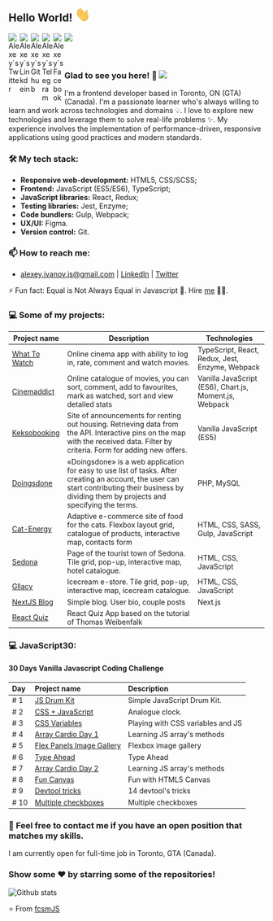 ## Hello World! <img src="https://raw.githubusercontent.com/fcsmJS/fcsmJS/master/gifs/Hi.gif" width="30px"></h2>

<a href="https://twitter.com/alessio_gio">
  <img align="left" alt="Alexey`s Twitter" width="22px" src="https://cdn.jsdelivr.net/npm/simple-icons@v3/icons/twitter.svg" />
</a>
<a href="https://www.linkedin.com/in/alexey-ivanov-fcsmJS/">
  <img align="left" alt="Alexey`s Linkdein" width="22px" src="https://cdn.jsdelivr.net/npm/simple-icons@v3/icons/linkedin.svg" />
</a>
<a href="https://github.com/fcsmJS">
  <img align="left" alt="Alexey`s Github" width="22px" src="https://cdn.jsdelivr.net/npm/simple-icons@v3/icons/github.svg" />
</a>
<a href="https://t.me/fcsm_js_">
  <img align="left" alt="Alexey`s Telegram" width="22px" src="https://cdn.jsdelivr.net/npm/simple-icons@v3/icons/telegram.svg" />
</a>
<a href="https://www.facebook.com/alexey.ivanov.private/">
  <img align="left" alt="Alexey`s Facebook" width="22px" src="https://cdn.jsdelivr.net/npm/simple-icons@v3/icons/facebook.svg" />
</a>

![](https://www.codewars.com/users/fcsmJS/badges/micro)

<br />

### Glad to see you here! 🤩 ![](https://visitor-badge.glitch.me/badge?page_id=fcsmJS.fcsmJS)

I'm a frontend developer based in Toronto, ON (GTA) (Canada). I'm a passionate learner who's always willing to learn and work across technologies and domains 💡. I love to explore new technologies and leverage them to solve real-life problems ✨. My experience involves the implementation of performance-driven, responsive applications using good practices and modern standards.

### 🛠 My tech stack:

- **Responsive web-development:** HTML5, CSS/SCSS;
- **Frontend:** JavaScript (ES5/ES6), TypeScript;
- **JavaScript libraries:** React, Redux;
- **Testing libraries:** Jest, Enzyme;
- **Code bundlers:** Gulp, Webpack;
- **UX/UI:** Figma.
- **Version control:** Git.

### 📫 How to reach me:
- alexey.ivanov.js@gmail.com | [LinkedIn](https://www.linkedin.com/in/alexey-ivanov-fcsmJS) | [Twitter](https://twitter.com/alessio_gio)

⚡ Fun fact: Equal is Not Always Equal in Javascript 🤣. Hire [me](mailto:alexey.ivanov.js@gmail.com?Subject=Hello%20Alexey) 👨‍💻.

### 💻 Some of my projects:

| Project name        | Description          | Technologies  |
| ------------- | ------------- | ----- |
| [What To Watch](https://github.com/fcsmJS/what-to-watch) | Online cinema app with ability to log in, rate, comment and watch movies. | TypeScript, React, Redux, Jest, Enzyme, Webpack |
| [Cinemaddict](https://github.com/fcsmJS/cinemaddict) | Online catalogue of movies, you can sort, comment, add to favourites, mark as watched, sort and view detailed stats  | Vanilla JavaScript (ES6), Chart.js, Moment.js, Webpack |
| [Keksobooking](https://github.com/fcsmJS/keksobooking) | Site of announcements for renting out housing. Retrieving data from the API. Interactive pins on the map with the received data. Filter by criteria. Form for adding new offers.  | Vanilla JavaScript (ES5) |
| [Doingsdone](https://github.com/fcsmJS/doingsdone) | «Doingsdone» is a web application for easy to use list of tasks. After creating an account, the user can start contributing their business by dividing them by projects and specifying the terms. | PHP, MySQL |
| [Cat-Energy](https://github.com/fcsmJS/cat-energy-18) | Adaptive e-commerce site of food for the cats. Flexbox layout grid, catalogue of products, interactive map, contacts form | HTML, CSS, SASS, Gulp, JavaScript |
| [Sedona](https://github.com/fcsmJS/sedona) | Page of the tourist town of Sedona. Tile grid, pop-up, interactive map, hotel catalogue. | HTML, CSS, JavaScript |
| [Gllacy](https://github.com/fcsmJS/gllacy) | Icecream e-store. Tile grid, pop-up, interactive map, icecream catalogue. | HTML, CSS, JavaScript |
| [NextJS Blog](https://github.com/fcsmJS/nextjs-blog) | Simple blog. User bio, couple posts | Next.js |
| [React Quiz](https://github.com/fcsmJS/react-quiz) | React Quiz App based on the tutorial of Thomas Weibenfalk |

### 💻 JavaScript30:
#### 30 Days Vanilla Javascript Coding Challenge

|  Day | Project name                                              | Description                    |
|:------|:---------------------------------------------------------|:--------------------------------|
| # 1 |   [JS Drum Kit](https://github.com/fcsmJS/js-drum-kit)   | Simple JavaScript Drum Kit.    |
| # 2 |   [CSS + JavaScript](https://github.com/fcsmJS/css-js-clock)   | Analogue clock.    |
| # 3 |   [CSS Variables](https://github.com/fcsmJS/css-var)   | Playing with CSS variables and JS    |
| # 4 |   [Array Cardio Day 1](https://github.com/fcsmJS/array-cardio-day)   | Learning JS array's methods    |
| # 5 |   [Flex Panels Image Gallery](https://github.com/fcsmJS/flex-panels-gallery)   | Flexbox image gallery    |
| # 6 |   [Type Ahead](https://github.com/fcsmJS/ajax-type-ahead)   | Type Ahead    |
| # 7 |   [Array Cardio Day 2](https://github.com/fcsmJS/array-cardio-day2)   | Learning JS array's methods    |
| # 8 |   [Fun Canvas](https://github.com/fcsmJS/fun-canvas)   | Fun with HTML5 Canvas    |
| # 9 |   [Devtool tricks](https://github.com/fcsmJS/dev-tools-tricks)   | 14 devtool's tricks    |
| # 10 |   [Multiple checkboxes](https://github.com/fcsmJS/multiple-checkboxes)   | Multiple checkboxes    |

### 💌 Feel free to contact me if you have an open position that matches my skills. 

I am currently open for full-time job in Toronto, GTA (Canada).

### Show some ❤️ by starring some of the repositories!

![Github stats](https://github-readme-stats.vercel.app/api?username=fcsmJS&show_icons=true&hide_border=true)

⭐️ From [fcsmJS](https://github.com/fcsmJS)
